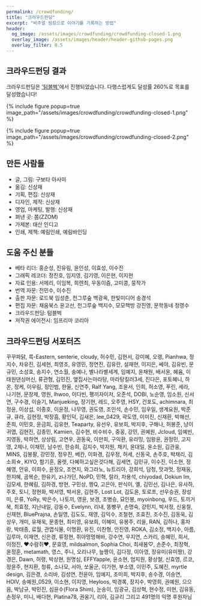 ```yaml
---
permalink: /crowdfunding/
title: "크라우드펀딩"
excerpt: "비주얼 씽킹으로 이야기를 기록하는 방법"
header:
  og_image: /assets/images/crowdfunding/crowdfunding-closed-1.png
  overlay_image: /assets/images/header/header-github-pages.png
  overlay_filter: 0.5
---
```


## 크라우드펀딩 결과

크라우드펀딩은 <a href="https://tumblbug.com/graphicrecording" target="_blank">'텀블벅'</a>에서 진행되었습니다.
다행스럽게도 달성률 260%로 목표를 달성했습니다!

{% include figure popup=true image_path="/assets/images/crowdfunding/crowdfunding-closed-1.png" %}

{% include figure popup=true image_path="/assets/images/crowdfunding/crowdfunding-closed-2.png" %}

## 만든 사람들
* 글, 그림: 구보타 아사미
* 옮김: 신상재
* 기획, 편집: 신상재
* 디자인, 제작: 신상재
* 영업, 마케팅, 발행: 신상재
* 펴낸 곳: 쫌(ZZOM)
* 가제본: 태산 인디고
* 인쇄, 제책: 예림인쇄, 예림바인딩

## 도움 주신 분들
* 베타 리더: 홍순성, 진유림, 윤인성, 이효성, 이수진
* 그래픽 레코더: 정진호, 임지영, 김기영, 이은현, 이지현
* 자료 인용: 서메리, 이임복, 희렌최, 우동이즘, 고미콩, 뭉작가
* 번역 자문: 전민수, 이수진
* 출판 자문: 로드북 임성춘, 천그루숲 백광옥, 한빛미디어 송경석
* 편집 자문: 채움북스 윤고선, 천그루숲 백지수, 모모책방 강진영, 문학동네 정영수
* 크라우드펀딩: 텀블벅
* 저작권 에이전시: 임프리마 코리아

## 크라우드펀딩 서포터즈
꾸꾸파닭, 륵-Eastern, senterie, cloudy, 허수민, 김현서, 강미혜, 오랭, Pianhwa, 정지수, 차유진,
김세현, 최영조, 유영민, 정연진, 김유란, 설재현, 이지은, 쎄야, 김유빈, 문규민, 소성호, 송지수,
연소월, 송예나, 별나라별세계, 임예지, 윤채원, 배서윤, 혜윰, 이태원댄싱머신, 류관형, 김민진,
옆집사는마라탕, 마라탕킬러3세, 진다은, 포토혜니, 하온, 정케, 이우림, 정인범, 한울, 신연주, Ralf
Yang, 조윤서, 인희, 허소영, 푸린, 세라, 나기현, 문창제, 영원, lhwoo, 이다빈, 펭끼자이저, 오준석,
DOBI, 노순영, 임소원, 신서연, 구수경, 이슬기, Manjueking, 장기현, 레드, 오주영, HSY, 건포도,
achimnara, 최정윤, 이상섭, 이종호, 이윤정, 나무영, 권도영, 조인석, 손수민, 임우일, 생계요원,
박준규, 큐라, 김현정, 박장흠, 황인덕, 김새은, lee_0429, 곽도영, 이미진, 신재환, 박해선, 준희,
이민호, 윤금희, 김유현, Teaparty, 유선우, 유보희, 박지후, 구해나, 허봉준, 냥이귀엽, 김현진,
김종민, Kamien, 김수현, 비수비수, 중꽁, 강민, 권예원, Jcloud, 임예빈, 지영동, 박하연, 상상림,
고연우, 권동욱, 이만희, 구익환, 유라밍, 임왕윤, 권정민, 고지영, 2제나, 이채민, 남수빈, 한승희,
김지수, 박지원, 채키, 윤대일, 윤소원, 김관웅, MINS, 김봉팔, 강민정, 정우진, 베칸, 이화경,
김우정, 허세, 신동국, 손주호, 박채리, 김소희☆, KIYO, 함기훈, 올렛, 다혜하고싶은것다해, 김세연,
김민규, 이수진, 이소현, 정혜영, 안유, 이희수, 윤정오, 조연지, 와그라노, 뉴트리아, 강희석, 담청,
맛과멋, 정재웅, 한지혜, 곰복순, 한유키, z나가던, NoPD, 민혁, 랄라, 차용석, chiyodad, Dokiun
Im, 김모세, 한혜림, 김하경, 방현, 구민상, 짱Q, 고은아, 판식이, 옐, 김민선, 김나은, 유사하, 주호,
토니, 정현화, 박서영, 박서윤, 김현주, Lost Lot, 김도윤, 토로프, 선우승권, 장성미, 은류, YoRy,
박은수, 나토끼, 영윤, 보경, 조병승, 묘인봉, myoinbong, 우드, 토끼거북, 최효정, 지난내일, 강동수,
Evelynn, 리내, 똥빵꾸, 손명숙, 강민지, 박서정, 신웅철, 신재현, BluePrajna, 손일영, 김도도, 재영,
김익수, 조철현, 조효진, 조수진, 김동욱, 김상우, 개미, 유재욱, 문종현, 최미영, 유보희, 이혜미,
유봉주, 리을, RAN, 김하나, 홍차랑, 박태종, 료월, 관엽식물, 이명환, 유진, 이찬형, 안진영, ROKA,
김소정, 백지수, 아름, 김루마, 이재연, 신은경, 류정현, 쥐야멍멍해바, 강수연, 우지연, 스카리,
송혜민, 희서, 이정진, ♥수람쥐♥, 문효영, mildsalmon, Sophia Choi, 최새봄♡, 손준수, 최장혁,
윤정훈, metamath, 영스, 주니, 오리나무, 늪짱이, 김다정, 이아영, 장유미(유미짱), 강경은, Dawn,
허령, 박상현, 원명심, EFFYapple, 윤소현, 엄지원, 황상철, 신효영, 르코, 정윤주, 현지환, 청류,
소나모, 서아, 쏘울군, 이가현, 부소영, 이민주, 도혜진, myrtle design, 김은경, 소리바, 김성연,
전윤아, 임예지, 조미희, 박지후, 송수경, 이승연, HOIV, 송예원_0529, 이소현, 이지영, Heyloos,
박경록, 장지수, 박영희, 권예원, 으으음, 박남규, 박민진, 심윤수(Flora Shim), 눈송이, 임광규,
김상혁, 현수정, 미현, 김유동, 손정우, 미니, 배다현, Platina78, 권웅기, 리아, 김규리
그리고 491명의 익명 후원자님
